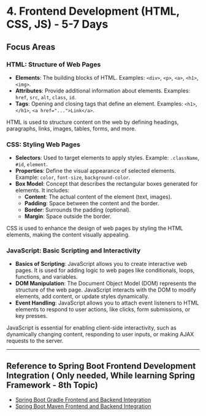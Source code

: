 # 4. Frontend Development (HTML, CSS, JS) - 5-7 Days

## Focus Areas

### **HTML: Structure of Web Pages**
- **Elements**: The building blocks of HTML. Examples: `<div>`, `<p>`, `<a>`, `<h1>`, `<img>`.
- **Attributes**: Provide additional information about elements. Examples: `href`, `src`, `alt`, `class`, `id`.
- **Tags**: Opening and closing tags that define an element. Examples: `<h1>`, `</h1>`, `<a href="...">Link</a>`.

HTML is used to structure content on the web by defining headings, paragraphs, links, images, tables, forms, and more.

### **CSS: Styling Web Pages**
- **Selectors**: Used to target elements to apply styles. Example: `.className`, `#id`, `element`.
- **Properties**: Define the visual appearance of selected elements. Example: `color`, `font-size`, `background-color`.
- **Box Model**: Concept that describes the rectangular boxes generated for elements. It includes:
  - **Content**: The actual content of the element (text, images).
  - **Padding**: Space between the content and the border.
  - **Border**: Surrounds the padding (optional).
  - **Margin**: Space outside the border.

CSS is used to enhance the design of web pages by styling the HTML elements, making the content visually appealing.

### **JavaScript: Basic Scripting and Interactivity**
- **Basics of Scripting**: JavaScript allows you to create interactive web pages. It is used for adding logic to web pages like conditionals, loops, functions, and variables.
- **DOM Manipulation**: The Document Object Model (DOM) represents the structure of the web page. JavaScript interacts with the DOM to modify elements, add content, or update styles dynamically.
- **Event Handling**: JavaScript allows you to attach event listeners to HTML elements to respond to user actions, like clicks, form submissions, or key presses.

JavaScript is essential for enabling client-side interactivity, such as dynamically changing content, responding to user inputs, or making AJAX requests to the server.

---

## Reference to Spring Boot Frontend Development Integration ( Only needed, While learning Spring Framework - 8th Topic)

- [Spring Boot Gradle Frontend and Backend Integration](SpringBoot_Gradlew_FE_BE_Integration.md)
- [Spring Boot Maven Frontend and Backend Integration](SpringBoot_Maven_FE_BE_Integration.md)
